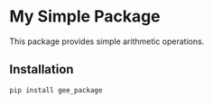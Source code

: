 # My Simple Package

This package provides simple arithmetic operations.

## Installation

```sh
pip install gee_package
